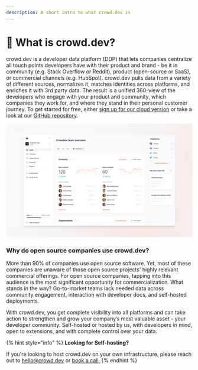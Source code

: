 ```yaml
---
description: A short intro to what crowd.dev is
---
```


# 👋 What is crowd.dev?

crowd.dev is a developer data platform (DDP) that lets companies centralize all touch points developers have with their product and brand - be it in community (e.g. Stack Overflow or Reddit), product (open-source or SaaS), or commercial channels (e.g. HubSpot). crowd.dev pulls data from a variety of different sources, normalizes it, matches identities across platforms, and enriches it with 3rd party data. The result is a unified 360-view of the developers who engage with your product and community, which companies they work for, and where they stand in their personal customer journey. To get started for free, either [sign up for our cloud version](https://www.crowd.dev/sign-up) or take a look at our [GitHub repository](https://github.com/CrowdDotDev/crowd.dev).

![](.gitbook/assets/docs-home.png)

### Why do open source companies use crowd.dev?

More than 90% of companies use open source software. Yet, most of these companies are unaware of those open source projects' highly relevant commercial offerings. For open source companies, tapping into this audience is the most significant opportunity for commercialization. What stands in the way? Go-to-market teams lack needed data across community engagement, interaction with developer docs, and self-hosted deployments.

With crowd.dev, you get complete visibility into all platforms and can take action to strengthen and grow your company’s most valuable asset - your developer community. Self-hosted or hosted by us, with developers in mind, open to extensions, and with complete control over your data.

{% hint style="info" %}
**Looking for Self-hosting?**

If you're looking to host crowd.dev on your own infrastructure, please reach out to hello@crowd.dev or [book a call.](https://www.cal.com/reyero/30)
{% endhint %}
